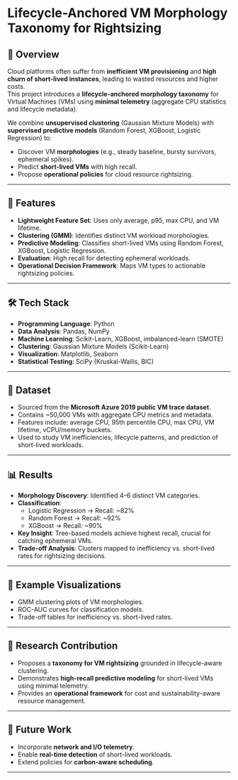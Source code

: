 # Lifecycle-Anchored VM Morphology Taxonomy for Rightsizing

## 📌 Overview
Cloud platforms often suffer from **inefficient VM provisioning** and **high churn of short-lived instances**, leading to wasted resources and higher costs.  
This project introduces a **lifecycle-anchored morphology taxonomy** for Virtual Machines (VMs) using **minimal telemetry** (aggregate CPU statistics and lifecycle metadata).  

We combine **unsupervised clustering** (Gaussian Mixture Models) with **supervised predictive models** (Random Forest, XGBoost, Logistic Regression) to:
- Discover VM **morphologies** (e.g., steady baseline, bursty survivors, ephemeral spikes).
- Predict **short-lived VMs** with high recall.
- Propose **operational policies** for cloud resource rightsizing.

---

## 🚀 Features
- **Lightweight Feature Set**: Uses only average, p95, max CPU, and VM lifetime.  
- **Clustering (GMM)**: Identifies distinct VM workload morphologies.  
- **Predictive Modeling**: Classifies short-lived VMs using Random Forest, XGBoost, Logistic Regression.  
- **Evaluation**: High recall for detecting ephemeral workloads.  
- **Operational Decision Framework**: Maps VM types to actionable rightsizing policies.

---

## 🛠️ Tech Stack
- **Programming Language**: Python
- **Data Analysis**: Pandas, NumPy  
- **Machine Learning**: Scikit-Learn, XGBoost, imbalanced-learn (SMOTE)  
- **Clustering**: Gaussian Mixture Models (Scikit-Learn)  
- **Visualization**: Matplotlib, Seaborn  
- **Statistical Testing**: SciPy (Kruskal-Wallis, BIC)  

---

## 📂 Dataset
- Sourced from the **Microsoft Azure 2019 public VM trace dataset**.  
- Contains ~50,000 VMs with aggregate CPU metrics and metadata.  
- Features include: average CPU, 95th percentile CPU, max CPU, VM lifetime, vCPU/memory buckets.  
- Used to study VM inefficiencies, lifecycle patterns, and prediction of short-lived workloads.  

---

## 📊 Results
- **Morphology Discovery**: Identified 4–6 distinct VM categories.  
- **Classification**:  
  - Logistic Regression → Recall: ~82%  
  - Random Forest → Recall: ~92%  
  - XGBoost → Recall: ~90%  
- **Key Insight**: Tree-based models achieve highest recall, crucial for catching ephemeral VMs.  
- **Trade-off Analysis**: Clusters mapped to inefficiency vs. short-lived rates for rightsizing decisions.  

---

## 📸 Example Visualizations
- GMM clustering plots of VM morphologies.  
- ROC-AUC curves for classification models.  
- Trade-off tables for inefficiency vs. short-lived rates.  

---

## 📖 Research Contribution
- Proposes a **taxonomy for VM rightsizing** grounded in lifecycle-aware clustering.  
- Demonstrates **high-recall predictive modeling** for short-lived VMs using minimal telemetry.  
- Provides an **operational framework** for cost and sustainability-aware resource management.  

---

## 🔮 Future Work
- Incorporate **network and I/O telemetry**.  
- Enable **real-time detection** of short-lived workloads.  
- Extend policies for **carbon-aware scheduling**.  

---
